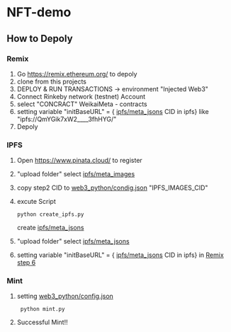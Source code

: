 # NFT-demo

## How to Depoly

### Remix 
1. Go https://remix.ethereum.org/ to depoly
2. clone from this projects
3. DEPLOY & RUN TRANSACTIONS -> environment "Injected Web3"
4. Connect Rinkeby network (testnet) Account 
5. select "CONCRACT" WeikaiMeta - contracts
6. setting variable "initBaseURL" = { [ipfs/meta_jsons](ipfs/meta_jsons) CID in ipfs} like "ipfs://QmYGik7xW2____3fhHYG/"
7. Depoly

### IPFS 
1. Open https://www.pinata.cloud/ to register 
2. "upload folder" select [ipfs/meta_images](ipfs/meta_images)
3. copy step2 CID to [web3_python/condig.json](web3_python/condif.json) "IPFS_IMAGES_CID"
4. excute Script 

    ```python create_ipfs.py```

    create [ipfs/meta_jsons](ipfs/meta_jsons)
5. "upload folder" select [ipfs/meta_jsons](ipfs/meta_jsons)
6. setting variable "initBaseURL" = { [ipfs/meta_jsons](ipfs/meta_jsons) CID in ipfs} in [Remix step 6](#Remix)

### Mint
1. setting [web3_python/config.json](web3_python/config.json)

    ``` python mint.py```
2. Successful Mint!!